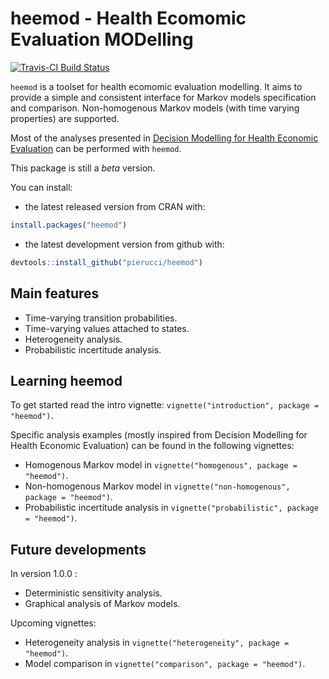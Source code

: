# heemod - Health Ecomomic Evaluation MODelling

[![Travis-CI Build Status](https://travis-ci.org/pierucci/heemod.svg?branch=master)](https://travis-ci.org/pierucci/heemod)

`heemod` is a toolset for health ecomomic evaluation modelling. It aims to provide a simple and consistent interface for Markov models specification and comparison. Non-homogenous Markov models (with time varying properties) are supported.

Most of the analyses presented in [Decision Modelling for Health Economic Evaluation](http://ukcatalogue.oup.com/product/9780198526629.do) can be performed with `heemod`.

This package is still a *beta* version.

You can install:

  * the latest released version from CRAN with:

```r
install.packages("heemod")
```

  * the latest development version from github with:

```r
devtools::install_github("pierucci/heemod")
```

## Main features

  * Time-varying transition probabilities.
  * Time-varying values attached to states.
  * Heterogeneity analysis.
  * Probabilistic incertitude analysis.

## Learning heemod

To get started read the intro vignette: `vignette("introduction", package = "heemod")`.

Specific analysis examples (mostly inspired from Decision Modelling for Health Economic Evaluation) can be found in the following vignettes:

  * Homogenous Markov model in `vignette("homogenous", package = "heemod")`.
  * Non-homogenous Markov model in `vignette("non-homogenous", package = "heemod")`.
  * Probabilistic incertitude analysis in `vignette("probabilistic", package = "heemod")`.

## Future developments

In version 1.0.0 :

  * Deterministic sensitivity analysis.
  * Graphical analysis of Markov models.

Upcoming vignettes:

  * Heterogeneity analysis in `vignette("heterogeneity", package = "heemod")`.
  * Model comparison in `vignette("comparison", package = "heemod")`.
